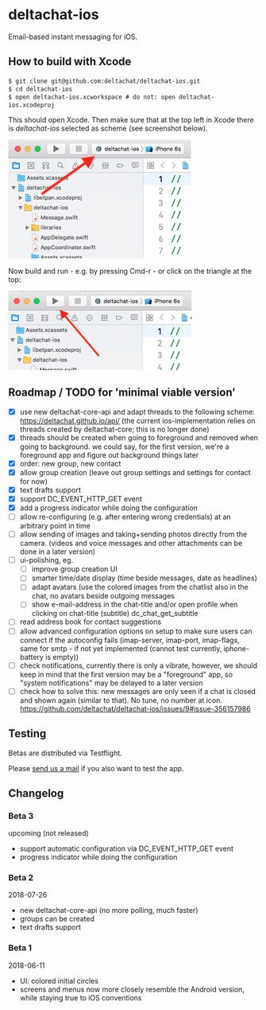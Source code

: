 # deltachat-ios

Email-based instant messaging for iOS.

## How to build with Xcode

    $ git clone git@github.com:deltachat/deltachat-ios.git
    $ cd deltachat-ios
    $ open deltachat-ios.xcworkspace # do not: open deltachat-ios.xcodeproj
    
This should open Xcode. Then make sure that at the top left in Xcode there is *deltachat-ios* selected as scheme (see screenshot below).

![Screenshot](supporting_images/screenshot_scheme_selection.png)

Now build and run - e.g. by pressing Cmd-r - or click on the triangle at the top:

![Screenshot](supporting_images/screenshot_build_and_run.png)

## Roadmap / TODO for 'minimal viable version'

- [X] use new deltachat-core-api and
 adapt threads to the following scheme:
 https://deltachat.github.io/api/
 (the current ios-implementation relies on
 threads created by deltachat-core; this is no longer done)
- [X] threads should be created when going to foreground
 and removed when going to background.
 we could say, for the first version, we're a foreground app
 and figure out background things later
- [X] order: new group, new contact
- [X] allow group creation (leave out group settings
      and settings for contact for now)
- [X] text drafts support
- [X] support DC_EVENT_HTTP_GET event
- [X] add a progress indicator while doing the configuration
- [ ] allow re-configuring (e.g. after entering wrong credentials)
      at an arbitrary point in time
- [ ] allow sending of images
      and taking+sending photos directly from the camera.
      (videos and voice messages
      and other attachments can be done in a later version)
- [ ] ui-polishing, eg.
  - [ ] improve group creation UI
  - [ ] smarter time/date display
    (time beside messages, date as headlines)
  - [ ] adapt avatars (use the colored images from the chatlist
    also in the chat, no avatars beside outgoing messages
  - [ ] show e-mail-address in the chat-title and/or open profile
    when clicking on chat-title
    (subtitle) dc_chat_get_subtitle
- [ ] read address book for contact suggestions
- [ ] allow advanced configuration options on setup
      to make sure users can connect if the autoconfig fails
      (imap-server, imap-port, imap-flags, same for smtp -
      if not yet implemented
      (cannot test currently, iphone-battery is empty))
- [ ] check notifications, currently there is only a vibrate,
      however, we should keep in mind that the first version
      may be a "foreground" app, so "system notifications" may
      be delayed to a later version
- [ ] check how to solve this: new messages are only seen if a chat is closed and shown again (similar to that). No tune, no number at icon. https://github.com/deltachat/deltachat-ios/issues/9#issue-356157986

## Testing

Betas are distributed via Testflight.

Please [send us a mail](mailto:ios@getdelta.org?subject=Testflight%20invite%20request&body=Hello,%0A%0APlease%20send%20me%20a%20Testflight%20invite%20for%20Deltachat%20iOS) if you also want to test the app.

## Changelog

### Beta 3
upcoming (not released)

- support automatic configuration via DC_EVENT_HTTP_GET event
- progress indicator while doing the configuration

### Beta 2
2018-07-26

- new deltachat-core-api (no more polling, much faster)
- groups can be created
- text drafts support

### Beta 1
2018-06-11

- UI: colored initial circles
- screens and menus now more closely resemble the Android version, while staying true to iOS conventions
